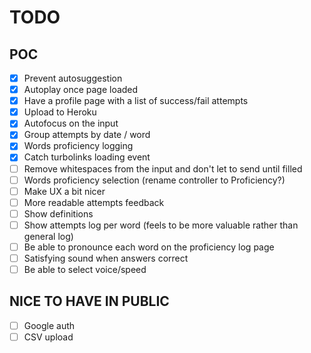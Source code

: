 # TODO

## POC

- [x] Prevent autosuggestion
- [x] Autoplay once page loaded
- [x] Have a profile page with a list of success/fail attempts
- [x] Upload to Heroku
- [x] Autofocus on the input
- [x] Group attempts by date / word
- [x] Words proficiency logging
- [x] Catch turbolinks loading event
- [ ] Remove whitespaces from the input and don't let to send until filled
- [ ] Words proficiency selection (rename controller to Proficiency?)
- [ ] Make UX a bit nicer
- [ ] More readable attempts feedback
- [ ] Show definitions
- [ ] Show attempts log per word (feels to be more valuable rather than general log)
- [ ] Be able to pronounce each word on the proficiency log page
- [ ] Satisfying sound when answers correct
- [ ] Be able to select voice/speed

## NICE TO HAVE IN PUBLIC

- [ ] Google auth
- [ ] CSV upload
